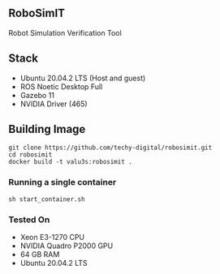 ## RoboSimIT
Robot Simulation Verification Tool

## Stack
- Ubuntu 20.04.2 LTS (Host and guest)
- ROS Noetic Desktop Full
- Gazebo 11
- NVIDIA Driver (465)

## Building Image
```
git clone https://github.com/techy-digital/robosimit.git
cd robosimit
docker build -t valu3s:robosimit .
```
### Running a single container
```
sh start_container.sh
```

### Tested On
- Xeon E3-1270 CPU
- NVIDIA Quadro P2000 GPU
- 64 GB RAM
- Ubuntu 20.04.2 LTS